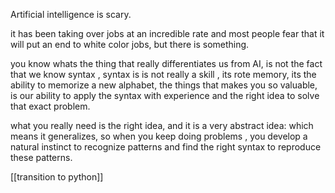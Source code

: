 
Artificial intelligence is scary. 

it has been taking over jobs at an incredible rate and most people fear that it will put an end to white color jobs, but there is something.  

you know whats the thing that really differentiates us from AI, is not the fact that we know syntax , syntax is is not really a skill , its rote memory, its the ability to memorize a new alphabet, the things that makes you so valuable, is our ability to apply the syntax with experience and the right idea to solve that exact problem.   

what you really need is the right idea, and it is a very abstract idea:
which means it generalizes, so when you keep doing problems , you develop a natural instinct to recognize patterns and find the right syntax to reproduce these patterns.  

[[transition to python]]